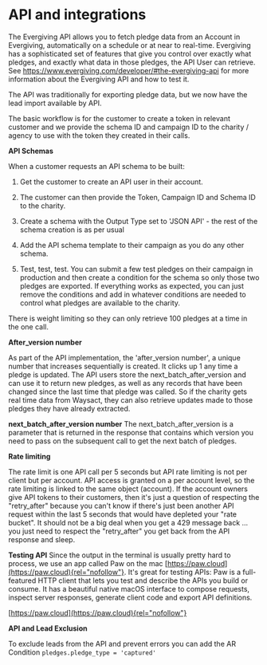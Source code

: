 # API and integrations

The Evergiving API allows you to fetch pledge data from an Account in
Evergiving, automatically on a schedule or at near to real-time.
Evergiving has a sophisticated set of features that give you control
over exactly what pledges, and exactly what data in those pledges, the
API User can retrieve.\
See https://www.evergiving.com/developer/#the-evergiving-api for more
information about the Evergiving API and how to test it.

The API was traditionally for exporting pledge data, but we now have the
lead import available by API.

The basic workflow is for the customer to create a token in relevant
customer and we provide the schema ID and campaign ID to the charity /
agency to use with the token they created in their calls.

**API Schemas**

When a customer requests an API schema to be built:

1.  Get the customer to create an API user in their account.

2.  The customer can then provide the Token, Campaign ID and Schema ID
    to the charity.

3.  Create a schema with the Output Type set to \'JSON API\' - the rest
    of the schema creation is as per usual

4.  Add the API schema template to their campaign as you do any other
    schema.

5.  Test, test, test. You can submit a few test pledges on their
    campaign in production and then create a condition for the schema so
    only those two pledges are exported. If everything works as
    expected, you can just remove the conditions and add in whatever
    conditions are needed to control what pledges are available to the
    charity.

There is weight limiting so they can only retrieve 100 pledges at a time
in the one call.

**After_version number**

As part of the API implementation, the \'after_version number\', a
unique number that increases sequentially is created. It clicks up 1 any
time a pledge is updated. The API users store the
next_batch_after_version and can use it to return new pledges, as well
as any records that have been changed since the last time that pledge
was called. So if the charity gets real time data from Waysact, they can
also retrieve updates made to those pledges they have already extracted.

**next_batch_after_version number** The next_batch_after_version is a
parameter that is returned in the response that contains which version
you need to pass on the subsequent call to get the next batch of
pledges.

**Rate limiting**

The rate limit is one API call per 5 seconds but API rate limiting is
not per client but per account. API access is granted on a per account
level, so the rate limiting is linked to the same object (account). If
the account owners give API tokens to their customers, then it's just a
question of respecting the "retry_after" because you can't know if
there's just been another API request within the last 5 seconds that
would have depleted your "rate bucket". It should not be a big deal when
you get a 429 message back ... you just need to respect the
"retry_after" you get back from the API response and sleep.

**Testing API** Since the output in the terminal is usually pretty hard
to process, we use an app called Paw on the mac
[https://paw.cloud](https://paw.cloud){rel="nofollow"}. It's great for
testing APIs: Paw is a full-featured HTTP client that lets you test and
describe the APIs you build or consume. It has a beautiful native macOS
interface to compose requests, inspect server responses, generate client
code and export API definitions.

[https://paw.cloud](https://paw.cloud){rel="nofollow"}

**API and Lead Exclusion**

To exclude leads from the API and prevent errors you can add the AR
Condition `pledges.pledge_type = 'captured'`
